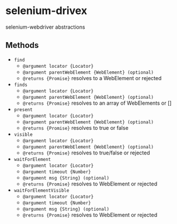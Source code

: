 # selenium-drivex
selenium-webdriver abstractions

## Methods

* `find`
  * `@argument locator {Locator}`
  * `@argument parentWebElement {WebElement} (optional)`
  * `@returns {Promise}` resolves to a WebElement or rejected
* `finds`
  * `@argument locator {Locator}`
  * `@argument parentWebElement {WebElement} (optional)`
  * `@returns {Promise}` resolves to an array of WebElements or []
* `present`
  * `@argument locator {Locator}`
  * `@argument parentWebElement {WebElement} (optional)`
  * `@returns {Promise}` resolves to true or false
* `visible`
  * `@argument locator {Locator}`
  * `@argument parentWebElement {WebElement} (optional)`
  * `@returns {Promise}` resolves to true/false or rejected
* `waitForElement`
  * `@argument locator {Locator}`
  * `@argument timeout {Number}`
  * `@argument msg {String} (optional)`
  * `@returns {Promise}` resolves to WebElement or rejected
* `waitForElementVisible`
  * `@argument locator {Locator}`
  * `@argument timeout {Number}`
  * `@argument msg {String} (optional)`
  * `@returns {Promise}` resolves to WebElement or rejected